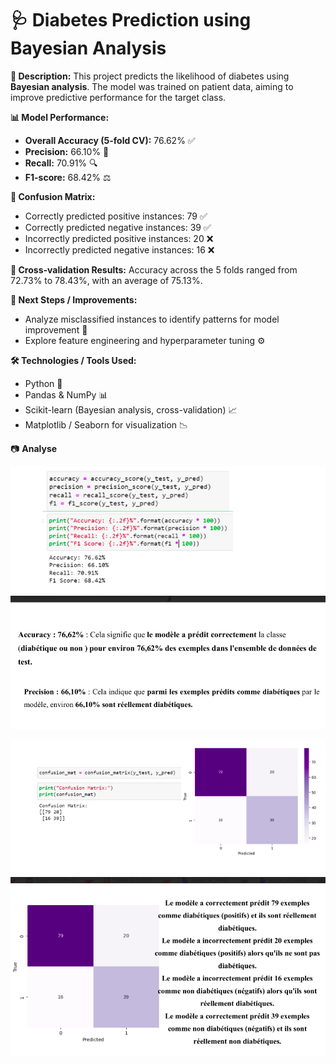# 🩺 Diabetes Prediction using Bayesian Analysis

**📄 Description:**
 This project predicts the likelihood of diabetes using **Bayesian analysis**. The model was trained on patient data, aiming to improve predictive performance for the target class.

**📊 Model Performance:**

- **Overall Accuracy (5-fold CV):** 76.62% ✅
- **Precision:** 66.10% 🎯
- **Recall:** 70.91% 🔍
- **F1-score:** 68.42% ⚖️

**🧮 Confusion Matrix:**

- Correctly predicted positive instances: 79 ✅
- Correctly predicted negative instances: 39 ✅
- Incorrectly predicted positive instances: 20 ❌
- Incorrectly predicted negative instances: 16 ❌

**🔄 Cross-validation Results:**
 Accuracy across the 5 folds ranged from 72.73% to 78.43%, with an average of 75.13%.

**🚀 Next Steps / Improvements:**

- Analyze misclassified instances to identify patterns for model improvement 🔬
- Explore feature engineering and hyperparameter tuning ⚙️

**🛠 Technologies / Tools Used:**

- Python 🐍
- Pandas & NumPy 📊
- Scikit-learn (Bayesian analysis, cross-validation) 📈
- Matplotlib / Seaborn for visualization 📉

📷 **Analyse**

![DIabetes1](./photos/DIabetes1.png)

![Diabets2](./photos/Diabets2.png)